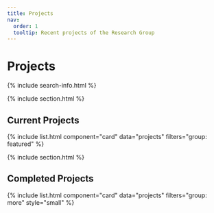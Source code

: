 ```yaml
---
title: Projects
nav:
  order: 1
  tooltip: Recent projects of the Research Group
---
```


# <i class="fas fa-tools"></i>Projects

{% include search-info.html %}

{% include section.html %}

## Current Projects

{% include list.html component="card" data="projects" filters="group: featured" %}

{% include section.html %}


## Completed Projects

{% include list.html component="card" data="projects" filters="group: more" style="small" %}

